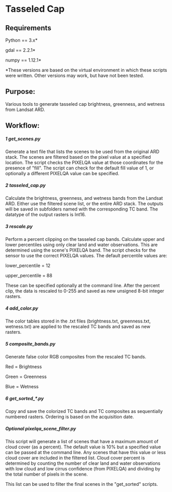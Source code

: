 # Tasseled Cap

## Requirements

Python == 3.x*

gdal == 2.2.1*

numpy == 1.12.1*

*These versions are based on the virtual environment in which these
scripts were written.  Other versions may work, but have not been tested.

## Purpose:

Various tools to generate tasseled cap brightness, greenness, and
wetness from Landsat ARD.

## Workflow:

##### 1 get_scenes.py

Generate a text file that lists the scenes to be used from the original
ARD stack.  The scenes are filtered based on the pixel value at a
specified location.  The script checks the PIXELQA value at those
coordinates for the presence of "fill".  The script can check for the
default fill value of 1, or optionally a different PIXELQA value can be
specified.

##### 2 tasseled_cap.py

Calculate the brightness, greenness, and wetness bands from the Landsat
ARD.  Either use the filtered scene list, or the entire ARD stack.  The
outputs will be saved in subfolders named with the corresponding TC band.
  The datatype of the output rasters is Int16.

##### 3 rescale.py

Perform a percent clipping on the tasseled cap bands.  Calculate
upper and lower percentiles using only clear land and water observations.
This are determined using the scene's PIXELQA band.  The script checks
for the sensor to use the correct PIXELQA values.  The default percentile
values are:

lower_percentile = 12

upper_percentile = 88

These can be specified optionally at the command line.  After the percent
clip, the data is rescaled to 0-255 and saved as new unsigned 8-bit
integer rasters.

##### 4 add_color.py

The color tables stored in the .txt files (brightness.txt, greenness.txt,
 wetness.txt) are applied to the rescaled TC bands and saved as new
 rasters.

##### 5 composite_bands.py

Generate false color RGB composites from the rescaled TC bands.

Red = Brightness

Green = Greenness

Blue = Wetness

##### 6 get_sorted_*.py

Copy and save the colorized TC bands and TC composites as sequentially
numbered rasters.  Ordering is based on the acquisition date.

##### Optional pixelqa_scene_filter.py

This script will generate a list of scenes that have a maximum amount
of cloud cover (as a percent).  The default value is 10% but a specified
value can be passed at the command line.  Any scenes that have this value
or less cloud cover are included in the filtered list.  Cloud cover
percent is determined by counting the number of clear land and water
observations with low cloud and low cirrus confidence (from PIXELQA)
and dividing by the total number of pixels in the scene.

This list can be used to filter the final scenes in the "get_sorted"
scripts.

